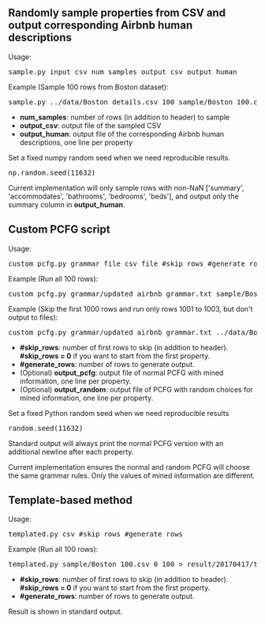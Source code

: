 ## Randomly sample properties from CSV and output corresponding Airbnb human descriptions
Usage: 
<pre>sample.py input_csv num_samples output_csv output_human</pre>
Example (Sample 100 rows from Boston dataset): 
<pre>sample.py ../data/Boston_details.csv 100 sample/Boston_100.csv result/20170417/human_Boston_100.txt</pre>
- **num_samples**: number of rows (in addition to header) to sample
- **output_csv**: output file of the sampled CSV
- **output_human**: output file of the corresponding Airbnb human descriptions, one line per property

Set a fixed numpy random seed when we need reproducible results.
<pre>np.random.seed(11632)</pre>

Current implementation will only sample rows with non-NaN ['summary', 'accommodates', 'bathrooms', 'bedrooms', 'beds'], and output only the summary column in **output_human**.

## Custom PCFG script
Usage:
<pre>custom_pcfg.py grammar_file csv_file #skip_rows #generate_rows [output_pcfg output_random]</pre>
Example (Run all 100 rows):
<pre>custom_pcfg.py grammar/updated_airbnb_grammar.txt sample/Boston_100.csv 0 100 result/20170417/pcfg_Boston_100.txt result/20170417/random_Boston_100.txt</pre>
Example (Skip the first 1000 rows and run only rows 1001 to 1003, but don't output to files):
<pre>custom_pcfg.py grammar/updated_airbnb_grammar.txt ../data/Boston_details.csv 1000 3</pre>
- **#skip_rows**: number of first rows to skip (in addition to header). **#skip_rows = 0** if you want to start from the first property.
- **#generate_rows**: number of rows to generate output.
- (Optional) **output_pcfg**: output file of normal PCFG with mined information, one line per property.
- (Optional) **output_random**: output file of PCFG with random choices for mined information, one line per property.

Set a fixed Python random seed when we need reproducible results
<pre>random.seed(11632)</pre>

Standard output will always print the normal PCFG version with an additional newline after each property.

Current implementation ensures the normal and random PCFG will choose the same grammar rules. Only the values of mined information are different.

## Template-based method
Usage:
<pre>templated.py csv #skip_rows #generate_rows</pre>
Example (Run all 100 rows):
<pre>templated.py sample/Boston_100.csv 0 100 > result/20170417/template_100.txt</pre>
- **#skip_rows**: number of first rows to skip (in addition to header). **#skip_rows = 0** if you want to start from the first property.
- **#generate_rows**: number of rows to generate output.

Result is shown in standard output.

